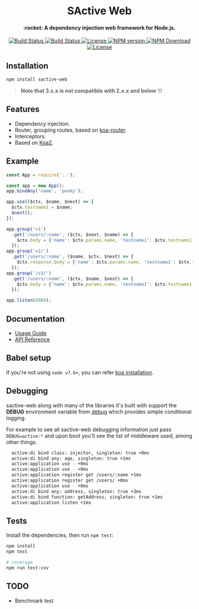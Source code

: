 <h1 align="center">
  SActive Web
</h1>

<h4 align="center">
  :rocket: A dependency injection web framework for Node.js.
</h4>

<p align="center">
  <a href="https://www.travis-ci.org/shipengqi/sactive-web">
    <img alt="Build Status" src="https://img.shields.io/travis/shipengqi/sactive-web/master.svg?style=flat-square">
  </a>
  <a href="https://codecov.io/gh/shipengqi/sactive-web">
    <img alt="Build Status" src="https://img.shields.io/codecov/c/github/shipengqi/sactive-web.svg?style=flat-square">
  </a>
  <a href="http://nodejs.org/download/">
    <img alt="License" src="https://img.shields.io/node/v/sactive-web.svg?style=flat-square">
  </a>  
  <a href="https://www.npmjs.com/package/sactive-web">
    <img alt="NPM version" src="https://img.shields.io/npm/v/sactive-web.svg?style=flat-square">
  </a>
  <a href="https://www.npmjs.com/package/sactive-web">
    <img alt="NPM Download" src="https://img.shields.io/npm/dw/sactive-web.svg?style=flat-square">
  </a>
  <a href="https://github.com/shipengqi/sactive-web/blob/master/LICENSE">
    <img alt="License" src="http://img.shields.io/npm/l/sactive-web.svg?style=flat-square">
  </a>
</p>



## Installation
```bash
npm install sactive-web
```

> **Note that 3.x.x is not compatible with 2.x.x and below** !!!

## Features

- Dependency injection.
- Router, grouping routes, based on [koa-router](https://github.com/alexmingoia/koa-router).
- Interceptors.
- Based on [Koa2](https://github.com/koajs/koa).

## Example

```javascript
const App = require('..');

const app = new App();
app.bindAny('name', 'pooky');

app.use(($ctx, $name, $next) => {
  $ctx.testname1 = $name;
  $next();
});

app.group('v1')
  .get('/users/:name', ($ctx, $next, $name) => {
    $ctx.body = {'name': $ctx.params.name, 'testname1': $ctx.testname1, 'testname2': $name};
  });
app.group('v2/')
  .get('/users/:name', ($name, $ctx, $next) => {
    $ctx.response.body = {'name': $ctx.params.name, 'testname1': $ctx.testname1, 'testname2': $name};
  });
app.group('/v3/')
  .get('/users/:name', ($ctx, $name, $next) => {
    $ctx.body = {'name': $ctx.params.name, 'testname1': $ctx.testname1, 'testname2': $name};
  });

app.listen(8080);
```

## Documentation
- [Usage Guide](./docs/README.md) 
- [API Reference](./docs/api.md) 


## Babel setup
If you're not using `node v7.6+`, you can refer [koa installation](https://koajs.com/#introduction).

## Debugging
sactive-web along with many of the libraries it's built with support the __DEBUG__ environment variable from [debug](https://github.com/visionmedia/debug) which provides simple conditional logging.

For example
to see all sactive-web debugging information just pass `DEBUG=active:*` and upon boot you'll see the list of middleware used, among other things.
```bash
  active:di bind class: injector, singleton: true +0ms
  active:di bind any: age, singleton: true +1ms
  active:application use - +0ms
  active:application use - +0ms
  active:application register get /users/:name +1ms
  active:application register get /users/ +0ms
  active:application use - +0ms
  active:di bind any: address, singleton: true +3ms
  active:di bind function: getAddress, singleton: true +1ms
  active:application listen +1ms
```

## Tests
Install the dependencies, then run `npm test`:
``` bash
npm install
npm test

# coverage
npm run test:cov
```

## TODO
- Benchmark test